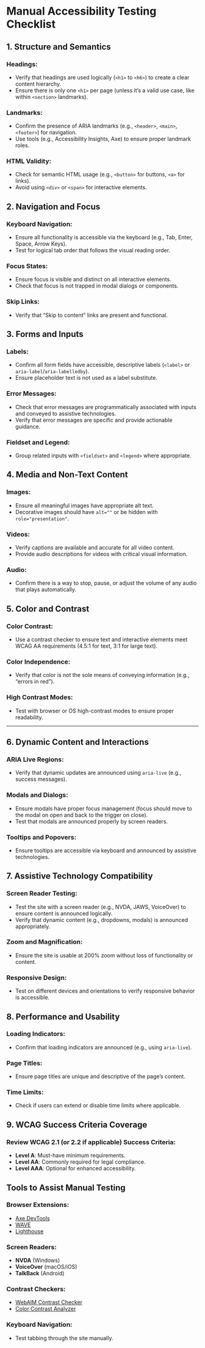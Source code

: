 # Manual Accessibility Testing Checklist

## 1. Structure and Semantics

### Headings:
- Verify that headings are used logically (`<h1>` to `<h6>`) to create a clear content hierarchy.
- Ensure there is only one `<h1>` per page (unless it’s a valid use case, like within `<section>` landmarks).

### Landmarks:
- Confirm the presence of ARIA landmarks (e.g., `<header>`, `<main>`, `<footer>`) for navigation.
- Use tools (e.g., Accessibility Insights, Axe) to ensure proper landmark roles.

### HTML Validity:
- Check for semantic HTML usage (e.g., `<button>` for buttons, `<a>` for links).
- Avoid using `<div>` or `<span>` for interactive elements.


## 2. Navigation and Focus

### Keyboard Navigation:
- Ensure all functionality is accessible via the keyboard (e.g., Tab, Enter, Space, Arrow Keys).
- Test for logical tab order that follows the visual reading order.

### Focus States:
- Ensure focus is visible and distinct on all interactive elements.
- Check that focus is not trapped in modal dialogs or components.

### Skip Links:
- Verify that “Skip to content” links are present and functional.


## 3. Forms and Inputs

### Labels:
- Confirm all form fields have accessible, descriptive labels (`<label>` or `aria-label`/`aria-labelledby`).
- Ensure placeholder text is not used as a label substitute.

### Error Messages:
- Check that error messages are programmatically associated with inputs and conveyed to assistive technologies.
- Verify that error messages are specific and provide actionable guidance.

### Fieldset and Legend:
- Group related inputs with `<fieldset>` and `<legend>` where appropriate.


## 4. Media and Non-Text Content

### Images:
- Ensure all meaningful images have appropriate alt text.
- Decorative images should have `alt=""` or be hidden with `role="presentation"`.

### Videos:
- Verify captions are available and accurate for all video content.
- Provide audio descriptions for videos with critical visual information.

### Audio:
- Confirm there is a way to stop, pause, or adjust the volume of any audio that plays automatically.


## 5. Color and Contrast

### Color Contrast:
- Use a contrast checker to ensure text and interactive elements meet WCAG AA requirements (4.5:1 for text, 3:1 for large text).

### Color Independence:
- Verify that color is not the sole means of conveying information (e.g., “errors in red”).

### High Contrast Modes:
- Test with browser or OS high-contrast modes to ensure proper readability.

---

## 6. Dynamic Content and Interactions

### ARIA Live Regions:
- Verify that dynamic updates are announced using `aria-live` (e.g., success messages).

### Modals and Dialogs:
- Ensure modals have proper focus management (focus should move to the modal on open and back to the trigger on close).
- Test that modals are announced properly by screen readers.

### Tooltips and Popovers:
- Ensure tooltips are accessible via keyboard and announced by assistive technologies.


## 7. Assistive Technology Compatibility

### Screen Reader Testing:
- Test the site with a screen reader (e.g., NVDA, JAWS, VoiceOver) to ensure content is announced logically.
- Verify that dynamic content (e.g., dropdowns, modals) is announced appropriately.

### Zoom and Magnification:
- Ensure the site is usable at 200% zoom without loss of functionality or content.

### Responsive Design:
- Test on different devices and orientations to verify responsive behavior is accessible.


## 8. Performance and Usability

### Loading Indicators:
- Confirm that loading indicators are announced (e.g., using `aria-live`).

### Page Titles:
- Ensure page titles are unique and descriptive of the page’s content.

### Time Limits:
- Check if users can extend or disable time limits where applicable.


## 9. WCAG Success Criteria Coverage

### Review WCAG 2.1 (or 2.2 if applicable) Success Criteria:
- **Level A**: Must-have minimum requirements.
- **Level AA**: Commonly required for legal compliance.
- **Level AAA**: Optional for enhanced accessibility.


## Tools to Assist Manual Testing

### Browser Extensions:
- [Axe DevTools](https://www.deque.com/axe/)
- [WAVE](https://wave.webaim.org/)
- [Lighthouse](https://developers.google.com/web/tools/lighthouse)

### Screen Readers:
- **NVDA** (Windows)
- **VoiceOver** (macOS/iOS)
- **TalkBack** (Android)

### Contrast Checkers:
- [WebAIM Contrast Checker](https://webaim.org/resources/contrastchecker/)
- [Color Contrast Analyzer](https://developer.paciellogroup.com/resources/contrastanalyser/)

### Keyboard Navigation:
- Test tabbing through the site manually.
